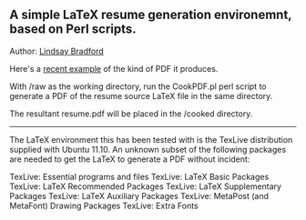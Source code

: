 A simple LaTeX resume generation environemnt, based on Perl scripts.
--------------------------------------------------------------------

Author: [Lindsay Bradford](http://lindsaybradford.wordpress.com/)

Here's a [recent example](https://googledrive.com/host/0B7T5Ops6C7WQV1BMdXpXQ1ZMNHc/resume.pdf) of the kind of PDF it produces.

With /raw as the working directory, run the CookPDF.pl perl script 
to generate a PDF of the resume source LaTeX file in the same directory.

The resultant resume.pdf will be placed in the /cooked directory.
- - -

The LaTeX environment this has been tested with is the TexLive distribution
supplied with Ubuntu 11.10. An unknown subset of the following packages are 
needed to get the LaTeX to generate a PDF without incident:

TexLive: Essential programs and files
TexLive: LaTeX Basic Packages
TexLive: LaTeX Recommended Packages
TexLive: LaTeX Supplementary Packages
TexLive: LaTeX Auxiliary Packages
TexLive: MetaPost (and MetaFont) Drawing Packages
TexLive: Extra Fonts
